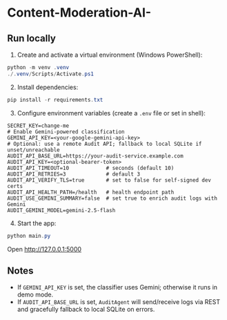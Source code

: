 # Content-Moderation-AI-

## Run locally

1. Create and activate a virtual environment (Windows PowerShell):
```powershell
python -m venv .venv
./.venv/Scripts/Activate.ps1
```

2. Install dependencies:
```powershell
pip install -r requirements.txt
```

3. Configure environment variables (create a `.env` file or set in shell):
```
SECRET_KEY=change-me
# Enable Gemini-powered classification
GEMINI_API_KEY=<your-google-gemini-api-key>
# Optional: use a remote Audit API; fallback to local SQLite if unset/unreachable
AUDIT_API_BASE_URL=https://your-audit-service.example.com
AUDIT_API_KEY=<optional-bearer-token>
AUDIT_API_TIMEOUT=10            # seconds (default 10)
AUDIT_API_RETRIES=3             # default 3
AUDIT_API_VERIFY_TLS=true       # set to false for self-signed dev certs
AUDIT_API_HEALTH_PATH=/health   # health endpoint path
AUDIT_USE_GEMINI_SUMMARY=false  # set true to enrich audit logs with Gemini
AUDIT_GEMINI_MODEL=gemini-2.5-flash
```

4. Start the app:
```powershell
python main.py
```
Open http://127.0.0.1:5000

## Notes
- If `GEMINI_API_KEY` is set, the classifier uses Gemini; otherwise it runs in demo mode.
- If `AUDIT_API_BASE_URL` is set, `AuditAgent` will send/receive logs via REST and gracefully fallback to local SQLite on errors. 
